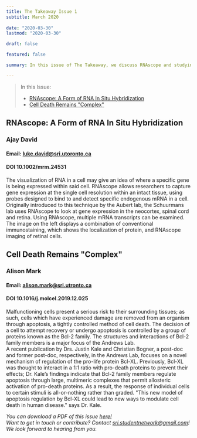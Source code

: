 ```yaml
---
title: The Takeaway Issue 1
subtitle: March 2020 
 
date: "2020-03-30"
lastmod: "2020-03-30"

draft: false

featured: false

summary: In this issue of The Takeaway, we discuss RNAscope and studying cell death by the protein Bcl-XL

---
```

>In this Issue:
> - [RNAscope: A Form of RNA In Situ Hybridization](#RNAscope-a-form-of-rna-in-situ-hybridization)  
> - [Cell Death Remains "Complex"](#cell-death-remains-complex)


## **RNAscope: A Form of RNA In Situ Hybridization**
### Ajay David
#### Email: luke.david@sri.utoronto.ca
#### DOI 10.1002/mrm.24531

The visualization of RNA in a cell may give an idea of where a specific gene is being
expressed within said cell. RNAscope allows researchers to capture gene expression at
the single cell resolution within an intact tissue, using probes designed to bind to and
detect specific endogenous mRNA in a cell.  
Originally introduced to this technique by the Aubert lab, the Schuurmans lab uses
RNAscope to look at gene expression in the neocortex, spinal cord and retina. Using
RNAscope, multiple mRNA transcripts can be examined. The image on the left displays a
combination of conventional immunostaining, which shows the localization of protein,
and RNAscope imaging of retinal cells.


## **Cell Death Remains "Complex"**
### Alison Mark
#### Email: alison.mark@sri.utronto.ca
#### DOI 10.1016/j.molcel.2019.12.025

Malfunctioning cells present a serious risk to their surrounding tissues; as such,
cells which have experienced damage are removed from an organism through
apoptosis, a tightly controlled method of cell death. The decision of a cell to
attempt recovery or undergo apoptosis is controlled by a group of proteins known
as the Bcl-2 family. The structures and interactions of Bcl-2 family members is a
major focus of the Andrews Lab.  
A recent publication by Drs. Justin Kale and Christian Bogner, a post-doc and
former post-doc, respectively, in the Andrews Lab, focuses on a novel mechanism of
regulation of the pro-life protein Bcl-XL. Previously, Bcl-XL was thought to interact
in a 1:1 ratio with pro-death proteins to prevent their effects; Dr. Kale’s findings
indicate that Bcl-2 family members regulate apoptosis through large, multimeric
complexes that permit allosteric activation of pro-death proteins. As a result, the
response of individual cells to certain stimuli is all-or-nothing rather than graded.
"This new model of apoptosis regulation by Bcl-XL could lead to new ways to
modulate cell death in human disease." says Dr. Kale.

*You can download a PDF of this issue [here!](https://drive.google.com/file/d/1LaYm7Q7mhWUOCdlne_Bq076tA6-ps2O4/view?usp=sharing)*  
*Want to get in touch or contribute? Contact sri.studentnetwork@gmail.com! We look forward to hearing from you.*
